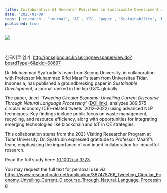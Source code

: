 ```yaml
---
title: Collaborative AI Research Published in Sustainable Development Journal
date: '2025-01-09'
tags: ['research', 'journal', 'AI', 'DS', 'paper', 'Sustainability', 'NLP', 'Circular Economy']
published: true
---
```


<img src="/updates/SD2024.png"/><br/>

<br/>

한국어로 읽기: http://pr.sejong.ac.kr/sejongnewspaperview.do?boardType=6&pkid=68697
<br/>

Dr. Muhammad Syafrudin's team from Sejong University, in collaboration with Professor Muhammad Rifqi Maarif's team from Universitas Tidar, Indonesia, has published a groundbreaking paper in *Sustainable Development*, a journal ranked in the top 0.8% globally.

The paper, titled *“Tweeting Circular Economy: Unveiling Current Discourse <!--truncate--> Through Natural Language Processing”* ([DOI link](https://doi.org/10.1002/sd.3323)), analyzes 389,575 circular economy (CE)-related tweets (2012–2022) using advanced NLP techniques. Key findings include public focus on waste management, recycling, and resource efficiency, along with opportunities for integrating emerging technologies like blockchain and IoT in CE strategies.

This collaboration stems from the 2023 Visiting Researcher Program at Tidar University. Dr. Syafrudin expressed gratitude to Professor Maarif’s team, emphasizing the importance of continued collaboration for impactful research.

Read the full study here: [10.1002/sd.3323](https://doi.org/10.1002/sd.3323).  

You may request the full text for personal use via https://www.researchgate.net/publication/387478766_Tweeting_Circular_Economy_Unveiling_Current_Discourse_Through_Natural_Language_Processing